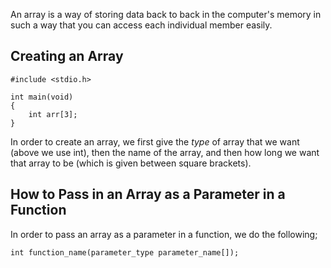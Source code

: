 An array is a way of storing data back to back in the computer's memory in such a way that you can access each individual member easily.

## Creating an Array

	#include <stdio.h>
	
	int main(void)
	{
		int arr[3];
	}

In order to create an array, we first give the *type* of array that we want (above we use int), then the name of the array, and then how long we want that array to be (which is given between square brackets).

## How to Pass in an Array as a Parameter in a Function
In order to pass an array as a parameter in a function, we do the following;

	int function_name(parameter_type parameter_name[]);